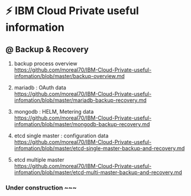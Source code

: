 # :zap: IBM Cloud Private useful information

## @ Backup & Recovery
1. backup process overview      
https://github.com/moreal70/IBM-Cloud-Private-useful-infomation/blob/master/backup-overview.md

2. mariadb : OAuth data   
https://github.com/moreal70/IBM-Cloud-Private-useful-infomation/blob/master/mariadb-backup-recovery.md

3. mongodb : HELM, Metering data  
https://github.com/moreal70/IBM-Cloud-Private-useful-infomation/blob/master/mongodb-backup-recovery.md

4. etcd single master : configuration data  
https://github.com/moreal70/IBM-Cloud-Private-useful-infomation/blob/master/etcd-single-master-backup-and-recovery.md

5. etcd multiple master    
https://github.com/moreal70/IBM-Cloud-Private-useful-infomation/blob/master/etcd-multi-master-backup-and-recovery.md



###  Under construction ~~~
